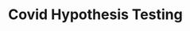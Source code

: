 ---
layout: project
title: Covid Hypothesis Testing
project-frame: "Covid-Hypothesis-Tests/Assignment-1.html"
---
